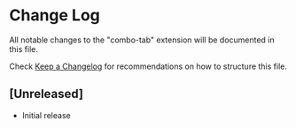# Change Log

All notable changes to the "combo-tab" extension will be documented in this file.

Check [Keep a Changelog](http://keepachangelog.com/) for recommendations on how to structure this file.

## [Unreleased]

- Initial release